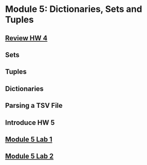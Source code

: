 # Module 5: Dictionaries, Sets and Tuples

## [Review HW 4](https://canvas.uw.edu/courses/1105303/assignments/3464478)

## Sets

## Tuples

## Dictionaries

## Parsing a TSV File

## Introduce HW 5

## [Module 5 Lab 1](Lab1.md)

## [Module 5 Lab 2](Lab2.md)
